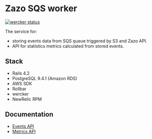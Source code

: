 Zazo SQS worker
===============

[![wercker status](https://app.wercker.com/status/f7ba9ca361242d452a563b4fd3b049f6/m "wercker status")](https://app.wercker.com/project/bykey/f7ba9ca361242d452a563b4fd3b049f6)

The service for:
* storing events data from SQS queue triggered by S3 and Zazo API.
* API for statistics metrics calculated from stored events.

Stack
------

* Rails 4.2
* PostgreSQL 9.4.1 (Amazon RDS)
* AWS SDK
* Rollbar
* wercker
* NewRelic RPM

Documentation
-------------

* [Events API](./doc/events.apib)
* [Metrics API](./doc/metrics.apib)
